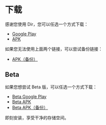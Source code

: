 # 下载

感谢您使用 Dir，您可以任选一个方式下载：

* [Google Play](https://play.google.com/store/apps/details?id=kh.android.dir)
* [APK](https://install.appcenter.ms/orgs/applinesoft/apps/dir/distribution_groups/public%20release)

如果您无法使用上面两个链接，可以尝试备份链接：

* [APK（备份）](https://dir.yuuta.moe/api/beta?stable)

## Beta

如果您想尝试 Beta 版，可以任选一个方式下载：

* [Beta Google Play](https://play.google.com/apps/testing/kh.android.dir)
* [Beta APK](https://install.appcenter.ms/orgs/applinesoft/apps/dir/distribution_groups/public%20beta)
* [Beta APK（备份）](https://dir.yuuta.moe/api/beta)

即刻安装，享受干净的存储空间。
